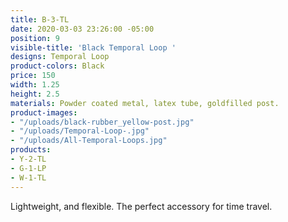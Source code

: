 ```yaml
---
title: B-3-TL
date: 2020-03-03 23:26:00 -05:00
position: 9
visible-title: 'Black Temporal Loop '
designs: Temporal Loop
product-colors: Black
price: 150
width: 1.25
height: 2.5
materials: Powder coated metal, latex tube, goldfilled post.
product-images:
- "/uploads/black-rubber_yellow-post.jpg"
- "/uploads/Temporal-Loop-.jpg"
- "/uploads/All-Temporal-Loops.jpg"
products:
- Y-2-TL
- G-1-LP
- W-1-TL
---
```


Lightweight, and flexible. The perfect accessory for time travel.